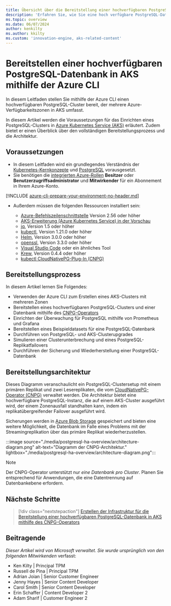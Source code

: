 ```yaml
---
title: Übersicht über die Bereitstellung einer hochverfügbaren PostgreSQL-Datenbank in AKS mithilfe der Azure CLI
description: 'Erfahren Sie, wie Sie eine hoch verfügbare PostgreSQL-Datenbank auf AKS mithilfe des CloudNativePG-Operators mit Azure CLI bereitstellen.'
ms.topic: overview
ms.date: 06/07/2024
author: kenkilty
ms.author: kkilty
ms.custom: 'innovation-engine, aks-related-content'
---
```

# Bereitstellen einer hochverfügbaren PostgreSQL-Datenbank in AKS mithilfe der Azure CLI

In diesem Leitfaden stellen Sie mithilfe der Azure CLI einen hochverfügbaren PostgreSQL-Cluster bereit, der mehrere Azure-Verfügbarkeitszonen in AKS umfasst.

In diesem Artikel werden die Voraussetzungen für das Einrichten eines PostgreSQL-Clusters in [Azure Kubernetes Service (AKS)][what-is-aks] erläutert. Zudem bietet er einen Überblick über den vollständigen Bereitstellungsprozess und die Architektur.

## Voraussetzungen

* In diesem Leitfaden wird ein grundlegendes Verständnis der [Kubernetes-Kernkonzepte][core-kubernetes-concepts] und [PostgreSQL][postgresql] vorausgesetzt.
* Sie benötigen die [integrierten Azure-Rollen][azure-roles] **Besitzer** oder **Benutzerzugriffsadministrator** und **Mitwirkender** für ein Abonnement in Ihrem Azure-Konto.

[!INCLUDE [azure-cli-prepare-your-environment-no-header.md](~/reusable-content/azure-cli/azure-cli-prepare-your-environment-no-header.md)]

* Außerdem müssen die folgenden Ressourcen installiert sein:

  * [Azure-Befehlszeilenschnittstelle](/cli/azure/install-azure-cli) Version 2.56 oder höher
  * [AKS-Erweiterung (Azure Kubernetes Service) in der Vorschau][aks-preview]
  * [jq][jq], Version 1.5 oder höher
  * [kubectl][install-kubectl], Version 1.21.0 oder höher
  * [Helm][install-helm], Version 3.0.0 oder höher
  * [openssl][install-openssl], Version 3.3.0 oder höher
  * [Visual Studio Code][install-vscode] oder ein ähnliches Tool
  * [Krew][install-krew], Version 0.4.4 oder höher
  * [kubectl CloudNativePG-Plug-In (CNPG)][cnpg-plugin]

## Bereitstellungsprozess

In diesem Artikel lernen Sie Folgendes:

* Verwenden der Azure CLI zum Erstellen eines AKS-Clusters mit mehreren Zonen
* Bereitstellen eines hochverfügbaren PostgreSQL-Clusters und einer Datenbank mithilfe des [CNPG-Operators][cnpg-plugin]
* Einrichten der Überwachung für PostgreSQL mithilfe von Prometheus und Grafana
* Bereitstellen eines Beispieldatasets für eine PostgreSQL-Datenbank
* Durchführen von PostgreSQL- und AKS-Clusterupgrades
* Simulieren einer Clusterunterbrechung und eines PostgreSQL-Replikatfailovers
* Durchführen der Sicherung und Wiederherstellung einer PostgreSQL-Datenbank

## Bereitstellungsarchitektur

Dieses Diagramm veranschaulicht ein PostgreSQL-Clustersetup mit einem primären Replikat und zwei Lesereplikaten, die vom [CloudNativePG-Operator (CNPG)](https://cloudnative-pg.io/) verwaltet werden. Die Architektur bietet eine hochverfügbare PostgreSQL-Instanz, die auf einem AKS-Cluster ausgeführt wird, der einem Zonenausfall standhalten kann, indem ein replikatübergreifender Failover ausgeführt wird.

Sicherungen werden in [Azure Blob Storage](/azure/storage/blobs/) gespeichert und bieten eine weitere Möglichkeit, die Datenbank im Falle eines Problems mit der Streamingreplikation über das primäre Replikat wiederherzustellen.

:::image source="./media/postgresql-ha-overview/architecture-diagram.png" alt-text="Diagramm der CNPG-Architektur." lightbox="./media/postgresql-ha-overview/architecture-diagram.png":::

> [!NOTE]
> Der CNPG-Operator unterstützt nur *eine Datenbank pro Cluster*. Planen Sie entsprechend für Anwendungen, die eine Datentrennung auf Datenbankebene erfordern.

## Nächste Schritte

> [!div class="nextstepaction"]
> [Erstellen der Infrastruktur für die Bereitstellung einer hochverfügbaren PostgreSQL-Datenbank in AKS mithilfe des CNPG-Operators][create-infrastructure]

## Beitragende

*Dieser Artikel wird von Microsoft verwaltet. Sie wurde ursprünglich von den folgenden Mitwirkenden* verfasst:

* Ken Kilty | Principal TPM
* Russell de Pina | Principal TPM
* Adrian Joian | Senior Customer Engineer
* Jenny Hayes | Senior Content Developer
* Carol Smith | Senior Content Developer
* Erin Schaffer | Content Developer 2
* Adam Sharif | Customer Engineer 2

<!-- LINKS -->
[what-is-aks]: ./what-is-aks.md
[postgresql]: https://www.postgresql.org/
[core-kubernetes-concepts]: ./concepts-clusters-workloads.md
[azure-roles]: ../role-based-access-control/built-in-roles.md
[aks-preview]: ./draft.md#install-the-aks-preview-azure-cli-extension
[jq]: https://jqlang.github.io/jq/
[install-kubectl]: https://kubernetes.io/docs/tasks/tools/install-kubectl/
[install-helm]: https://helm.sh/docs/intro/install/
[install-openssl]: https://www.openssl.org/
[install-vscode]: https://code.visualstudio.com/Download
[install-krew]: https://krew.sigs.k8s.io/
[cnpg-plugin]: https://cloudnative-pg.io/documentation/current/kubectl-plugin/#using-krew
[create-infrastructure]: ./create-postgresql-ha.md
